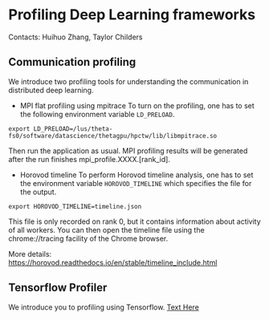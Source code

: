# Profiling Deep Learning frameworks
Contacts: Huihuo Zhang, Taylor Childers
## Communication profiling
We introduce two profiling tools for understanding the communication in distributed deep learning. 
* MPI flat profiling using mpitrace
To turn on the profiling, one has to set the following environment variable ```LD_PRELOAD```. 
```
export LD_PRELOAD=/lus/theta-fs0/software/datascience/thetagpu/hpctw/lib/libmpitrace.so
```
Then run the application as usual. MPI profiling results will be generated after the run finishes mpi_profile.XXXX.[rank_id]. 

* Horovod timeline
To perform Horovod timeline analysis, one has to set the environment variable ```HOROVOD_TIMELINE``` which specifies the file for the output. 
```
export HOROVOD_TIMELINE=timeline.json
```
This file is only recorded on rank 0, but it contains information about activity of all workers. You can then open the timeline file using the chrome://tracing facility of the Chrome browser.

More details: https://horovod.readthedocs.io/en/stable/timeline_include.html

## Tensorflow Profiler
We introduce you to profiling using Tensorflow.
[Text Here](TensorflowProfiler/)
